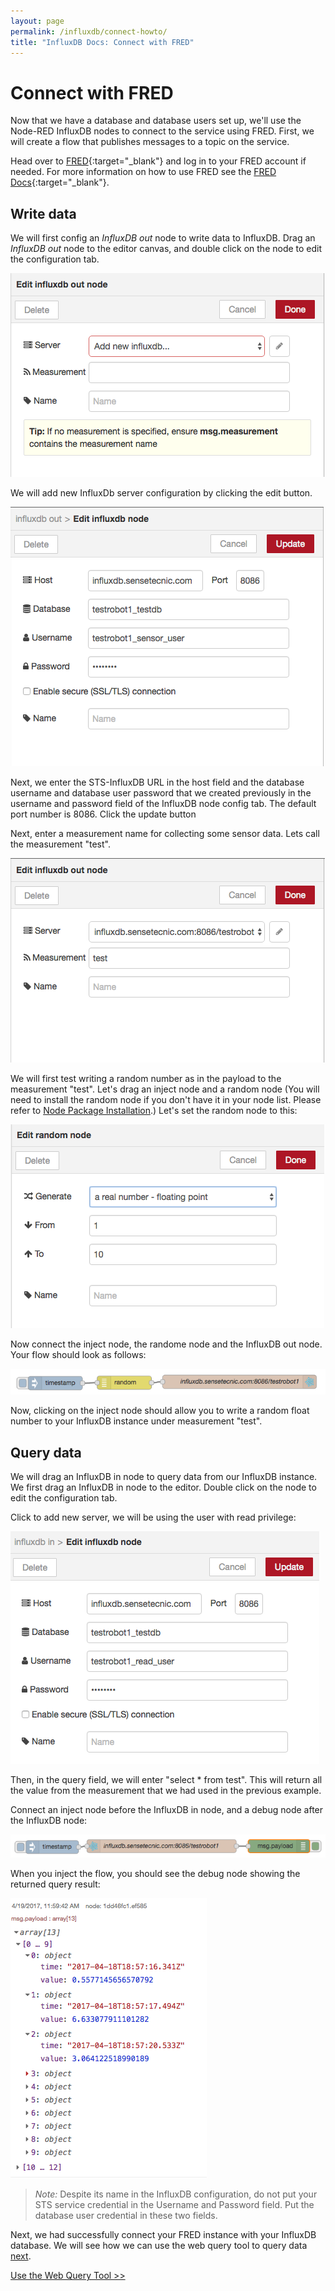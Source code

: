 ```yaml
---
layout: page
permalink: /influxdb/connect-howto/
title: "InfluxDB Docs: Connect with FRED"
---
```


# Connect with FRED

Now that we have a database and database users set up, we'll use the Node-RED InfluxDB nodes to connect to the service using FRED.  First, we will create a flow that publishes messages to a topic on the service.

Head over to [FRED](https://fred.sensetecnic.com){:target="_blank"} and log in to your FRED account if needed.  For more information on how to use FRED see the [FRED Docs](http://sensetecnic.github.io/fred/){:target="_blank"}.

## Write data

We will first config an *InfluxDB out* node to write data to InfluxDB. Drag an *InfluxDB out* node to the editor canvas, and double click on the node to edit the configuration tab.

![influxdb_out_node_config.png](/assets/images/influxdb_out_node_config.png)

We will add new InfluxDb server configuration by clicking the edit button. 

![influxdb_add_new_server.png](/assets/images/influxdb_add_new_server.png)

Next, we enter the STS-InfluxDB URL in the host field and the database username and database user password that we created previously in the username and password field of the InfluxDB node config tab. The default port number is 8086.  Click the update button

Next, enter a measurement name for collecting some sensor data.  Lets call the measurement "test".

![influxdb_add_measurement.png](/assets/images/influxdb_add_measurement.png)

We will first test writing a random number as in the payload to the measurement "test". Let's drag an inject node and a random node (You will need to install the random node if you don't have it in your node list. Please refer to [Node Package Installation](/fred/node-install/).) Let's set the random node to this:

![influxdb_random_node_config.png](/assets/images/influxdb_random_node_config.png)

Now connect the inject node, the randome node and the InfluxDB out node. Your flow should look as follows:

![influxdb_write_data_flow.png](/assets/images/influxdb_write_data_flow.png)

Now, clicking on the inject node should allow you to write a random float number to your InfluxDB instance under measurement "test".

## Query data

We will drag an InfluxDB in node to query data from our InfluxDB instance. We first drag an InfluxDB in node to the editor. Double click on the node to edit the configuration tab.

Click to add new server, we will be using the user with read privilege:

![influxdb_add_new_read_user.png](/assets/images/influxdb_add_new_read_user.png)

Then, in the query field, we will enter "select * from test". This will return all the value from the measurement that we had used in the previous example.

Connect an inject node before the InfluxDB in node, and a debug node after the InfluxDB node:

![influxdb_query_flow.png](/assets/images/influxdb_query_flow.png)

When you inject the flow, you should see the debug node showing the returned query result:

![influxdb_query_result.png](/assets/images/influxdb_query_result.png)

>*Note:* Despite its name in the InfluxDB configuration, do not put your STS service credential in the Username and Password field.  Put the database user credential in these two fields.

Next, we had successfully connect your FRED instance with your InfluxDB database. We will see how we can use the web query tool to query data [next](/influxdb/query-tool/).

[Use the Web Query Tool >>](/influxdb/query-tool/)
